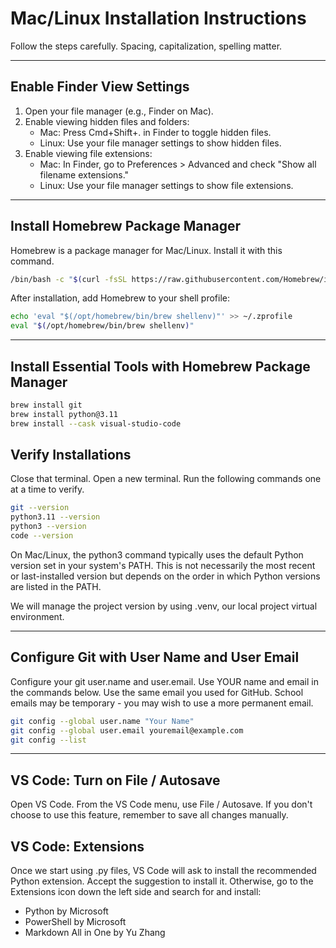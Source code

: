 # Mac/Linux Installation Instructions

Follow the steps carefully. Spacing, capitalization, spelling matter.

-----

## Enable Finder View Settings

1. Open your file manager (e.g., Finder on Mac).
2. Enable viewing hidden files and folders:
   - Mac: Press Cmd+Shift+. in Finder to toggle hidden files.
   - Linux: Use your file manager settings to show hidden files.
3. Enable viewing file extensions:
   - Mac: In Finder, go to Preferences > Advanced and check "Show all filename extensions."
   - Linux: Use your file manager settings to show file extensions.

-----
## Install Homebrew Package Manager

Homebrew is a package manager for Mac/Linux. Install it with this command.


```zsh
/bin/bash -c "$(curl -fsSL https://raw.githubusercontent.com/Homebrew/install/HEAD/install.sh)"
```

After installation, add Homebrew to your shell profile:

```zsh
echo 'eval "$(/opt/homebrew/bin/brew shellenv)"' >> ~/.zprofile
eval "$(/opt/homebrew/bin/brew shellenv)"
```
-----

## Install Essential Tools with Homebrew Package Manager

```zsh
brew install git
brew install python@3.11 
brew install --cask visual-studio-code
```

## Verify Installations

Close that terminal. Open a new terminal. 
Run the following commands one at a time to verify. 

```zsh
git --version
python3.11 --version  
python3 --version  
code --version
```

On Mac/Linux, the python3 command typically uses the default Python
 version set in your system's PATH. 
 This is not necessarily the most recent or last-installed version 
 but depends on the order in which Python versions are listed in the PATH.

We will manage the project version by using .venv, our local project virtual environment. 

-----

## Configure Git with User Name and User Email

Configure your git user.name and user.email. 
Use YOUR name and email in the commands below. 
Use the same email you used for GitHub. 
School emails may be temporary - you may wish to use a more permanent email. 

```zsh
git config --global user.name "Your Name"
git config --global user.email youremail@example.com
git config --list
```

-----

## VS Code: Turn on File / Autosave

Open VS Code. From the VS Code menu, use File / Autosave. 
If you don't choose to use this feature, remember to save all changes manually. 

## VS Code: Extensions

Once we start using .py files, VS Code will ask to install the recommended Python extension. 
Accept the suggestion to install it. 
Otherwise, go to the Extensions icon down the left side and search for and install:

- Python by Microsoft
- PowerShell by Microsoft
- Markdown All in One by Yu Zhang
